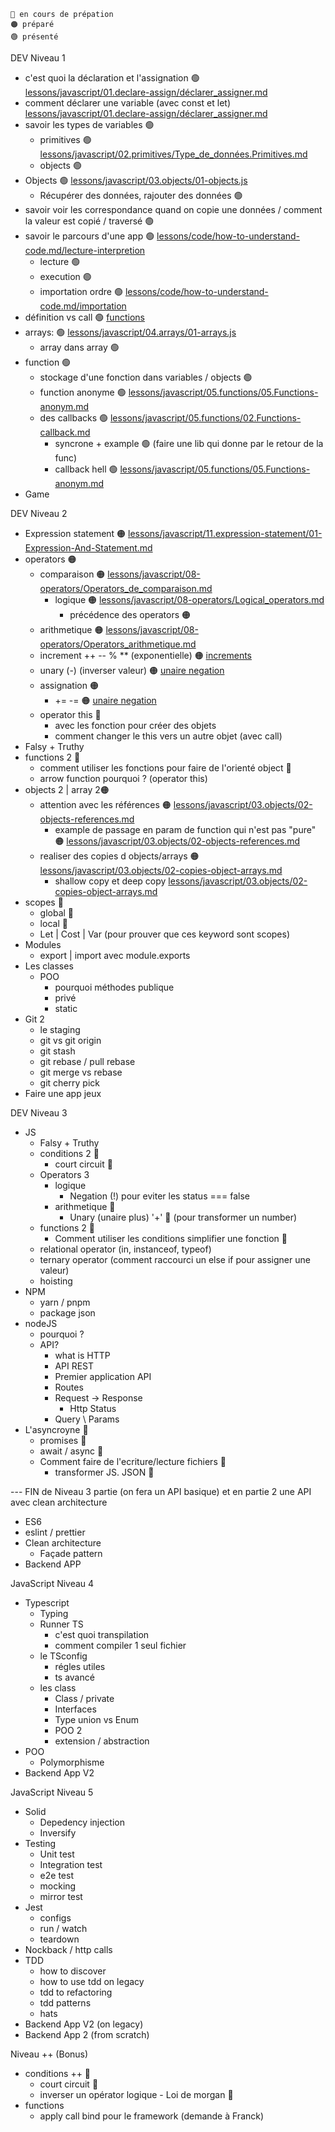 

```
🔵 en cours de prépation
🟠 préparé
🟢 présenté
```


DEV Niveau 1

- c'est quoi la déclaration et l'assignation 🟢 [lessons/javascript/01.declare-assign/déclarer_assigner.md](../../lessons/javascript/01.declare-assign/déclarer_assigner.md)
- comment déclarer une variable (avec const et let) [lessons/javascript/01.declare-assign/déclarer_assigner.md](../../lessons/javascript/01.declare-assign/déclarer_assigner.md#const-et-let)
- savoir les types de variables 🟢
  - primitives 🟢 [lessons/javascript/02.primitives/Type_de_données.Primitives.md](../../lessons/javascript/02.primitives/Type_de_données.Primitives.md#primitives)
  - objects 🟢
- Objects 🟢 [lessons/javascript/03.objects/01-objects.js](../javascript/03.objects/01-objects.js)
  - Récupérer des données, rajouter des données 🟢
- savoir voir les correspondance quand on copie une données / comment la valeur est copié / traversé 🟢
- savoir le parcours d'une app 🟢 [lessons/code/how-to-understand-code.md/lecture-interpretion](../../lessons/code/how-to-understand-code.md#lecture--interpréation)
  - lecture 🟢
  - execution 🟢
  - importation ordre 🟢 [lessons/code/how-to-understand-code.md/importation](../../lessons/code/how-to-understand-code.md)
- définition vs call 🟢 [functions](../javascript/05.functions/01-Functions.md)
- arrays: 🟢 [lessons/javascript/04.arrays/01-arrays.js](../javascript/04.arrays/01-arrays.js)
  - array dans array 🟢
- function 🟢
  - stockage d'une fonction dans variables / objects 🟢
  - function anonyme 🟢 [lessons/javascript/05.functions/05.Functions-anonym.md](../javascript/05.functions/05.Functions-anonym.md)
  - des callbacks 🟢 [lessons/javascript/05.functions/02.Functions-callback.md](../javascript/05.functions/02.Functions-callback.md)
    - syncrone + example 🟢 (faire une lib qui donne par le retour de la func)
    - callback hell 🟢 [lessons/javascript/05.functions/05.Functions-anonym.md](../javascript/05.functions/05.Functions-anonym.md#callback-hell-ou-pyramid-of-doom)
- Game

DEV Niveau 2

- Expression statement 🟠 [lessons/javascript/11.expression-statement/01-Expression-And-Statement.md](../javascript/11.expression-statement/01-Expression-And-Statement.md)
- operators 🟠
	- comparaison 🟠 [lessons/javascript/08-operators/Operators_de_comparaison.md](lessons/javascript/08-operators/Operators_de_comparaison.md)
	  - logique 🟠 [lessons/javascript/08-operators/Logical_operators.md](lessons/javascript/08-operators/Logical_operators.md)
		  - précédence des operators 🟠
	- arithmetique 🟠  [lessons/javascript/08-operators/Operators_arithmetique.md](../../lessons/javascript/08-operators/Operators_arithmetique.md)
    - increment ++ -- %  ** (exponentielle) 🟠 [increments](../../lessons/javascript/08-operators/Operators_arithmetique.md#increment-et-decrement-operator)
    - unary (-) (inverser valeur) 🟠  [unaire negation](../../lessons/javascript/08-operators/Operators_arithmetique.md#négation-unaire)
    - assignation 🟠 
	    - += -= 🟠  [unaire negation](../../lessons/javascript/08-operators/Operators_assigment#assignation--calcul)
  - operator this 🔵
    - avec les fonction pour créer des objets 
    - comment changer le this vers un autre objet (avec call)
- Falsy + Truthy
- functions 2 🔵
  - comment utiliser les fonctions pour faire de l'orienté object 🔵
  - arrow function pourquoi ? (operator this)
- objects 2 | array 2🟠
  - attention avec les références 🟠 [lessons/javascript/03.objects/02-objects-references.md](../javascript/03.objects/02-objects-references.md)
    - example de passage en param de function qui n'est pas "pure" 🟠  [lessons/javascript/03.objects/02-objects-references.md](../javascript/03.objects/02-objects-references.md/#passage-en-paramètre-fonction)
  - realiser des copies d objects/arrays 🟠 [lessons/javascript/03.objects/02-copies-object-arrays.md](../javascript/03.objects/02-copies-object-arrays.md)
    - shallow copy et deep copy  [lessons/javascript/03.objects/02-copies-object-arrays.md](../javascript/03.objects/02-copies-object-arrays.md/#1-shadow-copy)
- scopes 🔵
  - global 🔵
  - local 🔵
  - Let | Cost | Var (pour prouver que ces keyword sont scopes)
- Modules
  - export | import avec module.exports 
- Les classes
  - POO 
    - pourquoi méthodes publique
    - privé
    - static
- Git 2
  - le staging
  - git vs git origin
  - git stash
  - git rebase / pull rebase
  - git merge vs rebase
  - git cherry pick
- Faire une app jeux

DEV Niveau 3
- JS
  - Falsy + Truthy
  - conditions 2 🔵 
    - court circuit 🔵
  - Operators 3
    - logique
      - Negation (!) pour eviter les status === false
    - arithmetique 🔵
      - Unary (unaire plus) '+' 🔵 (pour transformer un number)
  - functions 2 🔵
    - Comment utiliser les conditions simplifier une fonction 🔵
  - relational operator (in, instanceof, typeof)
  - ternary operator (comment raccourci un else if pour assigner une valeur)
  - hoisting
- NPM
  - yarn / pnpm 
  - package json
- nodeJS
  - pourquoi ?
  - API?
    - what is HTTP
    - API REST
    - Premier application API
    - Routes
    - Request -> Response
      - Http Status
    - Query \ Params
- L'asyncroyne 🔵
  - promises 🔵
  - await / async 🔵
  - Comment faire de l'ecriture/lecture fichiers 🔵
    - transformer JS. JSON 🔵
  
--- FIN de Niveau 3 partie (on fera un API basique) et en partie 2 une API avec clean architecture
- ES6
- eslint / prettier
- Clean architecture
  - Façade pattern
- Backend APP


JavaScript Niveau 4
- Typescript
  - Typing
  - Runner TS
    - c'est quoi transpilation
    - comment compiler 1 seul fichier
  - le TSconfig
    - régles utiles
    - ts avancé
  - les class
    - Class / private
    - Interfaces
    - Type union vs Enum
    - POO 2
    - extension / abstraction
- POO
  - Polymorphisme
- Backend App V2

JavaScript Niveau 5

- Solid
  - Depedency injection
  - Inversify
- Testing
  - Unit test
  - Integration test
  - e2e test
  - mocking
  - mirror test
- Jest
  - configs
  - run / watch
  - teardown
- Nockback / http calls
- TDD
  - how to discover
  - how to use tdd on legacy
  - tdd to refactoring
  - tdd patterns
  - hats
- Backend App V2 (on legacy)
- Backend App 2 (from scratch)


Niveau ++ (Bonus)

- conditions ++ 🔵 
  - court circuit 🔵
  - inverser un opérator logique - Loi de morgan 🔵
- functions
  - apply call bind pour le framework (demande à Franck)